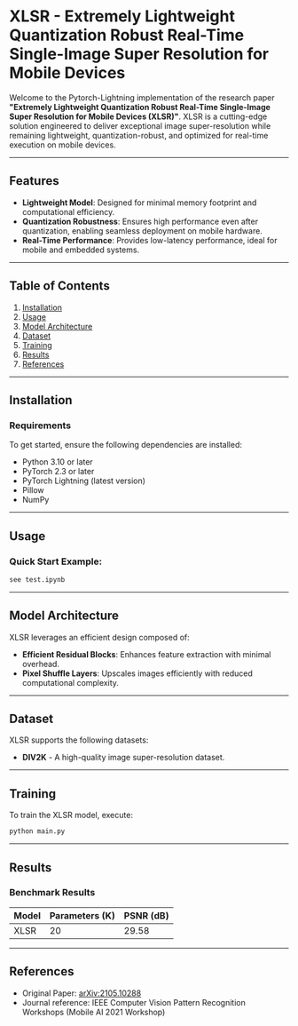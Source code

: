 # XLSR - Extremely Lightweight Quantization Robust Real-Time Single-Image Super Resolution for Mobile Devices

Welcome to the Pytorch-Lightning implementation of the research paper **"Extremely Lightweight Quantization Robust Real-Time Single-Image Super Resolution for Mobile Devices (XLSR)"**. XLSR is a cutting-edge solution engineered to deliver exceptional image super-resolution while remaining lightweight, quantization-robust, and optimized for real-time execution on mobile devices.

---

## Features
- **Lightweight Model**: Designed for minimal memory footprint and computational efficiency.
- **Quantization Robustness**: Ensures high performance even after quantization, enabling seamless deployment on mobile hardware.
- **Real-Time Performance**: Provides low-latency performance, ideal for mobile and embedded systems.

---

## Table of Contents
1. [Installation](#installation)
2. [Usage](#usage)
3. [Model Architecture](#model-architecture)
4. [Dataset](#dataset)
5. [Training](#training)
6. [Results](#results)
7. [References](#references)

---

## Installation
### Requirements
To get started, ensure the following dependencies are installed:

- Python 3.10 or later
- PyTorch 2.3 or later
- PyTorch Lightning (latest version)
- Pillow
- NumPy

---

## Usage

### Quick Start Example:
```bash
see test.ipynb
```

---

## Model Architecture
XLSR leverages an efficient design composed of:
- **Efficient Residual Blocks**: Enhances feature extraction with minimal overhead.
- **Pixel Shuffle Layers**: Upscales images efficiently with reduced computational complexity.

---

## Dataset
XLSR supports the following datasets:
- **DIV2K** - A high-quality image super-resolution dataset.

---

## Training
To train the XLSR model, execute:
```bash
python main.py
```

---

## Results
### Benchmark Results
| Model         | Parameters (K) | PSNR (dB) |
|---------------|----------------|-----------|
| XLSR          | 20             | 29.58     |

---

## References
- Original Paper: [arXiv:2105.10288 ](https://arxiv.org/abs/2105.10288v1)
- Journal reference: IEEE Computer Vision Pattern Recognition Workshops (Mobile AI 2021 Workshop)

